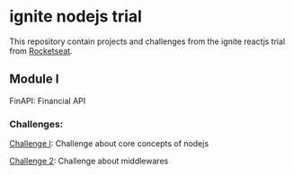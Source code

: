 
# ignite nodejs trial

This repository contain projects and challenges from the ignite reactjs trial from [Rocketseat](https://github.com/Rocketseat).

## Module I
FinAPI: Financial API

### Challenges:
[Challenge I](https://github.com/bylucaspaiva/ignite-nodejs-challenge1):
Challenge about core concepts of nodejs

[Challenge 2](https://github.com/bylucaspaiva/ignite-nodejs-challenge-II):
Challenge about middlewares